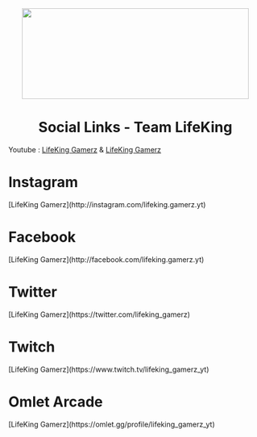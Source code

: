 <div align="center">
    <img src="https://i.imgur.com/MVOBkyw.jpeg" width="450px" height="180px" style="max-width:100%;">
    <h1>Social Links - Team LifeKing</h1>
</div>

Youtube : [LifeKing Gamerz](https://www.youtube.com/c/LifeKingGamerzOfficial) & [LifeKing Gamerz](https://www.youtube.com/channel/UCDO6RZIl-VuxuBIc1eRyowQ)

<h1>Instagram</h1>  
[LifeKing Gamerz](http://instagram.com/lifeking.gamerz.yt) 

<h1>Facebook</h1>  
[LifeKing Gamerz](http://facebook.com/lifeking.gamerz.yt) 

<h1>Twitter</h1>  
[LifeKing Gamerz](https://twitter.com/lifeking_gamerz)

<h1>Twitch</h1>  
[LifeKing Gamerz](https://www.twitch.tv/lifeking_gamerz_yt) 

<h1>Omlet Arcade</h1>  
[LifeKing Gamerz](https://omlet.gg/profile/lifeking_gamerz_yt)
